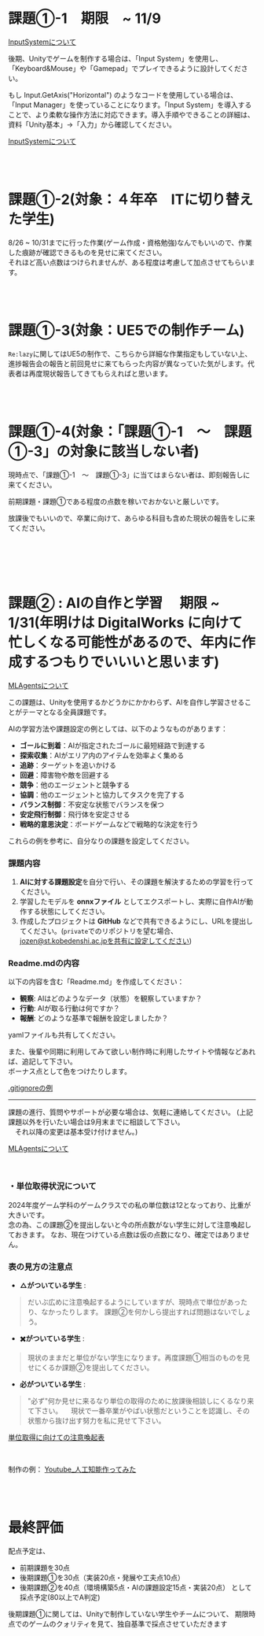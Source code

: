# 課題①-1　期限　~ 11/9

[InputSystemについて](2_UnityBasicKnowledge/2_1_InputSystem/2_1.md)  

後期、Unityでゲームを制作する場合は、「Input System」を使用し、「Keyboard&Mouse」や「Gamepad」でプレイできるように設計してください。

もし Input.GetAxis("Horizontal") のようなコードを使用している場合は、「Input Manager」を使っていることになります。「Input System」を導入することで、より柔軟な操作方法に対応できます。導入手順やできることの詳細は、資料「Unity基本」→「入力」から確認してください。

[InputSystemについて](2_UnityBasicKnowledge/2_1_InputSystem/2_1.md)

<br>

<br>

# 課題①-2(対象：４年卒　ITに切り替えた学生)

8/26 ~ 10/31までに行った作業(ゲーム作成・資格勉強)なんでもいいので、作業した痕跡が確認できるものを見せに来てください。  
それほど高い点数はつけられませんが、ある程度は考慮して加点させてもらいます。

<br>

<br>

# 課題①-3(対象：UE5での制作チーム)

`Re:lazy`に関してはUE5の制作で、こちらから詳細な作業指定もしていない上、進捗報告会の報告と前回見せに来てもらった内容が異なっていた気がします。代表者は再度現状報告してきてもらえればと思います。  

<br>

<br>

# 課題①-4(対象：「課題①-1　〜　課題①-3」の対象に該当しない者)

現時点で、「課題①-1　〜　課題①-3」に当てはまらない者は、即刻報告しに来てください。

前期課題・課題①である程度の点数を稼いでおかないと厳しいです。

放課後でもいいので、卒業に向けて、あらゆる科目も含めた現状の報告をしに来てください。

<br>

<br>

<br>

<br>

# 課題② : AIの自作と学習 　期限 ~ 1/31(年明けは DigitalWorks に向けて忙しくなる可能性があるので、年内に作成するつもりでいいいと思います)

[MLAgentsについて](5_UnityPickUpTips/3_3_MLAgents/3_0_MLAgents.md)

この課題は、Unityを使用するかどうかにかかわらず、AIを自作し学習させることがテーマとなる全員課題です。

AIの学習方法や課題設定の例としては、以下のようなものがあります：
- **ゴールに到着**：AIが指定されたゴールに最短経路で到達する
- **探索収集**：AIがエリア内のアイテムを効率よく集める
- **追跡**：ターゲットを追いかける
- **回避**：障害物や敵を回避する
- **競争**：他のエージェントと競争する
- **協調**：他のエージェントと協力してタスクを完了する
- **バランス制御**：不安定な状態でバランスを保つ
- **安定飛行制御**：飛行体を安定させる
- **戦略的意思決定**：ボードゲームなどで戦略的な決定を行う

これらの例を参考に、自分なりの課題を設定してください。

### 課題内容
1. **AIに対する課題設定**を自分で行い、その課題を解決するための学習を行ってください。  
2. 学習したモデルを **onnxファイル** としてエクスポートし、実際に自作AIが動作する状態にしてください。  
3. 作成したプロジェクトは **GitHub** などで共有できるようにし、URLを提出してください。(`private`でのリポジトリを望む場合、jozen@st.kobedenshi.ac.jpを共有に設定してください)

### Readme.mdの内容
以下の内容を含む「Readme.md」を作成してください：
- **観察**: AIはどのようなデータ（状態）を観察していますか？
- **行動**: AIが取る行動は何ですか？
- **報酬**: どのような基準で報酬を設定しましたか？

yamlファイルも共有してください。


また、後輩や同期に利用してみて欲しい制作時に利用したサイトや情報などあれば、追記して下さい。  
ボーナス点として色をつけたりします。

[.gitignoreの例](2_UnityBasicKnowledge/2_0_UnityFile/2_0.md)
  
---

課題の進行、質問やサポートが必要な場合は、気軽に連絡してください。
(上記課題以外を行いたい場合は9月末までに相談して下さい。  
　それ以降の変更は基本受け付けません。)

[MLAgentsについて](5_UnityPickUpTips/3_3_MLAgents/3_0_MLAgents.md)

<br>

### ・単位取得状況について

2024年度ゲーム学科のゲームクラスでの私の単位数は12となっており、比重が大きいです。    
念の為、この課題②を提出しないと今の所点数がない学生に対して注意喚起しておきます。 
なお、現在つけている点数は仮の点数になり、確定ではありません。

### 表の見方の注意点

 + **△がついている学生**  :   
>    だいぶ広めに注意喚起するようにしていますが、現時点で単位があったり、なかったりします。
>    課題②を何かしら提出すれば問題はないでしょう。

 + **✖️がついている学生**  :  
>    現状のままだと単位がない学生になります。再度課題①相当のものを見せにくるか課題②を提出してください。
>

 + **必がついている学生**  :   
>    "必ず"何か見せに来るなり単位の取得のために放課後相談しにくるなり来て下さい。
>  　現状で一番卒業がやばい状態だということを認識し、その状態から抜け出す努力を私に見せて下さい。


<a href="https://docs.google.com/spreadsheets/d/12ewhcaE1xO-n1Gx02lXgtzCwgNg5JY6H6Nuxnwtr11Q/edit?gid=0#gid=0
" target="_blank">単位取得に向けての注意喚起表</a>

<br>

制作の例：
<a href="https://www.youtube.com/playlist?list=PLDb67L4FP3ujtgI8c8aLNVXUPt-t0kPI-" target="_blank">Youtube_人工知能作ってみた</a>


<br>

<br>

# 最終評価
配点予定は、
+ 前期課題を30点
+ 後期課題①を30点（実装20点・発展や工夫点10点）
+ 後期課題②を40点（環境構築5点・AIの課題設定15点・実装20点）
として採点予定(80以上でA判定)

後期課題①に関しては、Unityで制作していない学生やチームについて、
期限時点でのゲームのクォリティを見て、独自基準で採点させていただきます